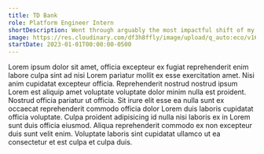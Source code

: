 ```yaml
---
title: TD Bank
role: Platform Engineer Intern
shortDescription: Went through arguably the most impactful shift of my career. After starting work at the brand new platform engineering team, I was in a position where I had to learn fast. I'd often take courses when I would be done with work and try to complete certifications in my free time. It was stressful, worth it, and only possible because I was surrounded by a team of talented engineers.
image: https://res.cloudinary.com/df3h8ffly/image/upload/q_auto:eco/v1688691727/9c96361b1f39664d8b512612b46304d7_o7njfb.webp
startDate: 2023-01-01T00:00:00-0500
---
```


Lorem ipsum dolor sit amet, officia excepteur ex fugiat reprehenderit enim labore culpa sint ad nisi Lorem pariatur mollit ex esse exercitation amet. Nisi anim cupidatat excepteur officia. Reprehenderit nostrud nostrud ipsum Lorem est aliquip amet voluptate voluptate dolor minim nulla est proident. Nostrud officia pariatur ut officia. Sit irure elit esse ea nulla sunt ex occaecat reprehenderit commodo officia dolor Lorem duis laboris cupidatat officia voluptate. Culpa proident adipisicing id nulla nisi laboris ex in Lorem sunt duis officia eiusmod. Aliqua reprehenderit commodo ex non excepteur duis sunt velit enim. Voluptate laboris sint cupidatat ullamco ut ea consectetur et est culpa et culpa duis.
